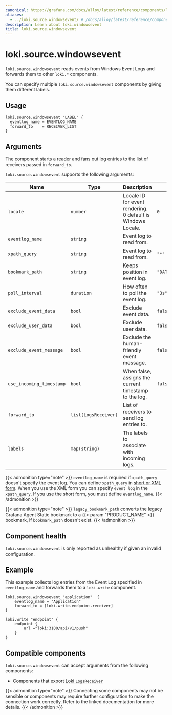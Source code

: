 ```yaml
---
canonical: https://grafana.com/docs/alloy/latest/reference/components/loki/loki.source.windowsevent/
aliases:
  - ../loki.source.windowsevent/ # /docs/alloy/latest/reference/components/loki.source.windowsevent/
description: Learn about loki.windowsevent
title: loki.source.windowsevent
---
```


# loki.source.windowsevent

`loki.source.windowsevent` reads events from Windows Event Logs and forwards them to other `loki.*` components.

You can specify multiple `loki.source.windowsevent` components by giving them different labels.

## Usage

```alloy
loki.source.windowsevent "LABEL" {
  eventlog_name = EVENTLOG_NAME
  forward_to    = RECEIVER_LIST
}
```

## Arguments

The component starts a reader and fans out log entries to the list of receivers passed in `forward_to`.

`loki.source.windowsevent` supports the following arguments:

Name                     | Type                 | Description                                                 | Default                    | Required
-------------------------|----------------------|-------------------------------------------------------------|----------------------------|-----------
`locale`                 | `number`             | Locale ID for event rendering. 0 default is Windows Locale. | `0`                        | no
`eventlog_name`          | `string`             | Event log to read from.                                     |                            | See below.
`xpath_query`            | `string`             | Event log to read from.                                     | `"*"`                      | See below.
`bookmark_path`          | `string`             | Keeps position in event log.                                | `"DATA_PATH/bookmark.xml"` | no
`poll_interval`          | `duration`           | How often to poll the event log.                            | `"3s"`                     | no
`exclude_event_data`     | `bool`               | Exclude event data.                                         | `false`                    | no
`exclude_user_data`      | `bool`               | Exclude user data.                                          | `false`                    | no
`exclude_event_message`  | `bool`               | Exclude the human-friendly event message.                   | `false`                    | no
`use_incoming_timestamp` | `bool`               | When false, assigns the current timestamp to the log.       | `false`                    | no
`forward_to`             | `list(LogsReceiver)` | List of receivers to send log entries to.                   |                            | yes
`labels`                 | `map(string)`        | The labels to associate with incoming logs.                 |                            | no

{{< admonition type="note" >}}
`eventlog_name` is required if `xpath_query` doesn't specify the event log.
You can define `xpath_query` in [short or XML form](https://docs.microsoft.com/windows/win32/wes/consuming-events).
When you use the XML form you can specify `event_log` in the `xpath_query`.
If you use the short form, you must define `eventlog_name`.
{{< /admonition >}}

{{< admonition type="note" >}}
`legacy_bookmark_path` converts the legacy Grafana Agent Static bookmark to a {{< param "PRODUCT_NAME" >}} bookmark, if `bookmark_path` doesn't exist.
{{< /admonition >}}

## Component health

`loki.source.windowsevent` is only reported as unhealthy if given an invalid configuration.

## Example

This example collects log entries from the Event Log specified in `eventlog_name` and forwards them to a `loki.write` component.

```alloy
loki.source.windowsevent "application"  {
    eventlog_name = "Application"
    forward_to = [loki.write.endpoint.receiver]
}

loki.write "endpoint" {
    endpoint {
        url ="loki:3100/api/v1/push"
    }
}
```
<!-- START GENERATED COMPATIBLE COMPONENTS -->

## Compatible components

`loki.source.windowsevent` can accept arguments from the following components:

- Components that export [Loki `LogsReceiver`](../../../compatibility/#loki-logsreceiver-exporters)


{{< admonition type="note" >}}
Connecting some components may not be sensible or components may require further configuration to make the connection work correctly.
Refer to the linked documentation for more details.
{{< /admonition >}}

<!-- END GENERATED COMPATIBLE COMPONENTS -->
